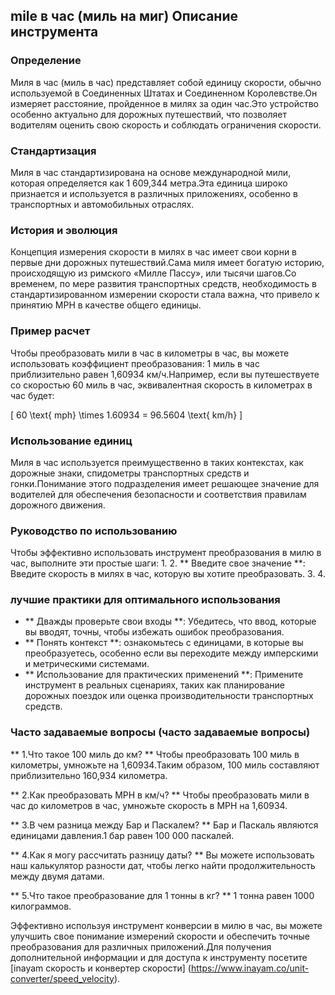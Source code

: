 ## mile в час (миль на миг) Описание инструмента

### Определение
Миля в час (миль в час) представляет собой единицу скорости, обычно используемой в Соединенных Штатах и ​​Соединенном Королевстве.Он измеряет расстояние, пройденное в милях за один час.Это устройство особенно актуально для дорожных путешествий, что позволяет водителям оценить свою скорость и соблюдать ограничения скорости.

### Стандартизация
Миля в час стандартизирована на основе международной мили, которая определяется как 1 609,344 метра.Эта единица широко признается и используется в различных приложениях, особенно в транспортных и автомобильных отраслях.

### История и эволюция
Концепция измерения скорости в милях в час имеет свои корни в первые дни дорожных путешествий.Сама миля имеет богатую историю, происходящую из римского «Милле Пассу», или тысячи шагов.Со временем, по мере развития транспортных средств, необходимость в стандартизированном измерении скорости стала важна, что привело к принятию MPH в качестве общего единицы.

### Пример расчет
Чтобы преобразовать мили в час в километры в час, вы можете использовать коэффициент преобразования: 1 миль в час приблизительно равен 1,60934 км/ч.Например, если вы путешествуете со скоростью 60 миль в час, эквивалентная скорость в километрах в час будет:

\[ 60 \text{ mph} \times 1.60934 = 96.5604 \text{ km/h} \]

### Использование единиц
Миля в час используется преимущественно в таких контекстах, как дорожные знаки, спидометры транспортных средств и гонки.Понимание этого подразделения имеет решающее значение для водителей для обеспечения безопасности и соответствия правилам дорожного движения.

### Руководство по использованию
Чтобы эффективно использовать инструмент преобразования в милю в час, выполните эти простые шаги:
1.
2. ** Введите свое значение **: Введите скорость в милях в час, которую вы хотите преобразовать.
3.
4.

### лучшие практики для оптимального использования
- ** Дважды проверьте свои входы **: Убедитесь, что ввод, которые вы вводят, точны, чтобы избежать ошибок преобразования.
- ** Понять контекст **: ознакомьтесь с единицами, в которые вы преобразуетесь, особенно если вы переходите между имперскими и метрическими системами.
- ** Использование для практических применений **: Примените инструмент в реальных сценариях, таких как планирование дорожных поездок или оценка производительности транспортных средств.

### Часто задаваемые вопросы (часто задаваемые вопросы)

** 1.Что такое 100 миль до км? **
Чтобы преобразовать 100 миль в километры, умножьте на 1,60934.Таким образом, 100 миль составляют приблизительно 160,934 километра.

** 2.Как преобразовать MPH в км/ч? **
Чтобы преобразовать мили в час до километров в час, умножьте скорость в MPH на 1,60934.

** 3.В чем разница между Бар и Паскалем? **
Бар и Паскаль являются единицами давления.1 бар равен 100 000 паскалей.

** 4.Как я могу рассчитать разницу даты? **
Вы можете использовать наш калькулятор разности дат, чтобы легко найти продолжительность между двумя датами.

** 5.Что такое преобразование для 1 тонны в кг? **
1 тонна равен 1000 килограммов.

Эффективно используя инструмент конверсии в милю в час, вы можете улучшить свое понимание измерений скорости и обеспечить точные преобразования для различных приложений.Для получения дополнительной информации и для доступа к инструменту посетите [inayam скорость и конвертер скорости] (https://www.inayam.co/unit-converter/speed_velocity).
